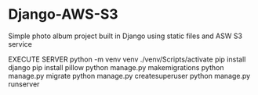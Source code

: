 # Django-AWS-S3
Simple photo album project built in Django using static files and ASW S3 service

EXECUTE SERVER
python -m venv venv
./venv/Scripts/activate
pip install django
pip install pillow
python manage.py makemigrations
python manage.py migrate
python manage.py createsuperuser
python manage.py runserver
